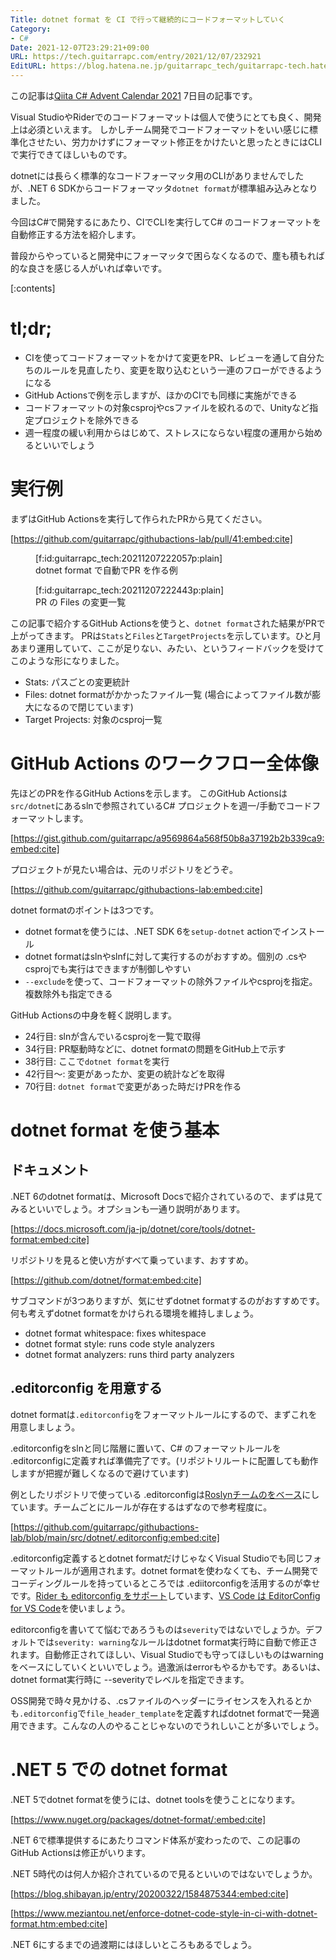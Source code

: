 ```yaml
---
Title: dotnet format を CI で行って継続的にコードフォーマットしていく
Category:
- C#
Date: 2021-12-07T23:29:21+09:00
URL: https://tech.guitarrapc.com/entry/2021/12/07/232921
EditURL: https://blog.hatena.ne.jp/guitarrapc_tech/guitarrapc-tech.hatenablog.com/atom/entry/13574176438040568931
---
```


この記事は[Qiita C# Advent Calendar 2021](https://qiita.com/advent-calendar/2021/csharplang) 7日目の記事です。

Visual StudioやRiderでのコードフォーマットは個人で使うにとても良く、開発上は必須といえます。
しかしチーム開発でコードフォーマットをいい感じに標準化させたい、労力かけずにフォーマット修正をかけたいと思ったときにはCLIで実行できてほしいものです。

dotnetには長らく標準的なコードフォーマッタ用のCLIがありませんでしたが、.NET 6 SDKからコードフォーマッタ`dotnet format`が標準組み込みとなりました。

今回はC#で開発するにあたり、CIでCLIを実行してC# のコードフォーマットを自動修正する方法を紹介します。

普段からやっていると開発中にフォーマッタで困らなくなるので、塵も積もれば的な良さを感じる人がいれば幸いです。

[:contents]


# tl;dr;

* CIを使ってコードフォーマットをかけて変更をPR、レビューを通して自分たちのルールを見直したり、変更を取り込むという一連のフローができるようになる
* GitHub Actionsで例を示しますが、ほかのCIでも同様に実施ができる
* コードフォーマットの対象csprojやcsファイルを絞れるので、Unityなど指定プロジェクトを除外できる
* 週一程度の緩い利用からはじめて、ストレスにならない程度の運用から始めるといいでしょう

# 実行例

まずはGitHub Actionsを実行して作られたPRから見てください。

[https://github.com/guitarrapc/githubactions-lab/pull/41:embed:cite]

<figure class="figure-image figure-image-fotolife" title="dotnet format で自動でPR を作る例">[f:id:guitarrapc_tech:20211207222057p:plain]<figcaption>dotnet format で自動でPR を作る例</figcaption></figure>

<figure class="figure-image figure-image-fotolife" title="PR の Files の変更一覧">[f:id:guitarrapc_tech:20211207222443p:plain]<figcaption>PR の Files の変更一覧</figcaption></figure>

この記事で紹介するGitHub Actionsを使うと、`dotnet format`された結果がPRで上がってきます。
PRは`Stats`と`Files`と`TargetProjects`を示しています。ひと月あまり運用していて、ここが足りない、みたい、というフィードバックを受けてこのような形になりました。

* Stats: パスごとの変更統計
* Files: dotnet formatがかかったファイル一覧 (場合によってファイル数が膨大になるので閉じています)
* Target Projects: 対象のcsproj一覧

# GitHub Actions のワークフロー全体像

先ほどのPRを作るGitHub Actionsを示します。
このGitHub Actionsは`src/dotnet`にあるslnで参照されているC# プロジェクトを週一/手動でコードフォーマットします。

[https://gist.github.com/guitarrapc/a9569864a568f50b8a37192b2b339ca9:embed:cite]

プロジェクトが見たい場合は、元のリポジトリをどうぞ。



[https://github.com/guitarrapc/githubactions-lab:embed:cite]



dotnet formatのポイントは3つです。

* dotnet formatを使うには、.NET SDK 6を`setup-dotnet` actionでインストール
* dotnet formatはslnやslnfに対して実行するのがおすすめ。個別の .csやcsprojでも実行はできますが制御しやすい
* `--exclude`を使って、コードフォーマットの除外ファイルやcsprojを指定。複数除外も指定できる

GitHub Actionsの中身を軽く説明します。

* 24行目: slnが含んでいるcsprojを一覧で取得
* 34行目: PR駆動時などに、dotnet formatの問題をGitHub上で示す
* 38行目: ここで`dotnet format`を実行
* 42行目～: 変更があったか、変更の統計などを取得
* 70行目: `dotnet format`で変更があった時だけPRを作る

# dotnet format を使う基本

## ドキュメント

.NET 6のdotnet formatは、Microsoft Docsで紹介されているので、まずは見てみるといいでしょう。オプションも一通り説明があります。

[https://docs.microsoft.com/ja-jp/dotnet/core/tools/dotnet-format:embed:cite]

リポジトリを見ると使い方がすべて乗っています、おすすめ。

[https://github.com/dotnet/format:embed:cite]

サブコマンドが3つありますが、気にせずdotnet formatするのがおすすめです。何も考えずdotnet formatをかけられる環境を維持しましょう。

* dotnet format whitespace: fixes whitespace
* dotnet format style: runs code style analyzers
* dotnet format analyzers: runs third party analyzers

## .editorconfig を用意する

dotnet formatは`.editorconfig`をフォーマットルールにするので、まずこれを用意しましょう。

.editorconfigをslnと同じ階層に置いて、C# のフォーマットルールを .editorconfigに定義すれば準備完了です。(リポジトリルートに配置しても動作しますが把握が難しくなるので避けています)

例としたリポジトリで使っている .editorconfigは[Roslynチームのをベース](https://github.com/dotnet/roslyn/blob/main/.editorconfig)にしています。チームごとにルールが存在するはずなので参考程度に。

[https://github.com/guitarrapc/githubactions-lab/blob/main/src/dotnet/.editorconfig:embed:cite]

.editorconfig定義するとdotnet formatだけじゃなくVisual Studioでも同じフォーマットルールが適用されます。dotnet formatを使わなくても、チーム開発でコーディングルールを持っているところでは .ediitorconfigを活用するのが幸せです。[Rider も editorconfig をサポート](https://www.jetbrains.com/help/rider/Using_EditorConfig.html)しています、[VS Code は EditorConfig for VS Code](https://marketplace.visualstudio.com/items?itemName=EditorConfig.EditorConfig)を使いましょう。

editorconfigを書いてて悩むであろうものは`severity`ではないでしょうか。デフォルトでは`severity: warning`なルールはdotnet format実行時に自動で修正されます。自動修正されてほしい、Visual Studioでも守ってほしいものはwarningをベースにしていくといいでしょう。過激派はerrorもやるかもです。あるいは、dotnet format実行時に --severityでレベルを指定できます。

OSS開発で時々見かける、.csファイルのヘッダーにライセンスを入れるとかも`.editorconfig`で`file_header_template`を定義すればdotnet formatで一発適用できます。こんなの人のやることじゃないのでうれしいことが多いでしょう。

# .NET 5 での dotnet format

.NET 5でdotnet formatを使うには、dotnet toolsを使うことになります。

[https://www.nuget.org/packages/dotnet-format/:embed:cite]

.NET 6で標準提供するにあたりコマンド体系が変わったので、この記事のGitHub Actionsは修正がいります。

.NET 5時代のは何人か紹介されているので見るといいのではないでしょうか。

[https://blog.shibayan.jp/entry/20200322/1584875344:embed:cite]

[https://www.meziantou.net/enforce-dotnet-code-style-in-ci-with-dotnet-format.htm:embed:cite]

.NET 6にするまでの過渡期にはほしいところもあるでしょう。
